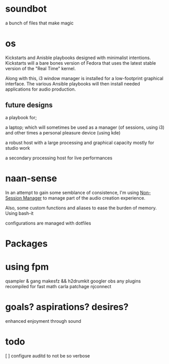 # soundbot
a bunch of files that make magic

# os

Kickstarts and Anisble playbooks designed with minimalist intentions.
Kickstarts will a bare bones version of Fedora that uses the latest
stable version of the "Real Time" kernel.

Along with this, i3 window manager is installed for a low-footprint graphical
interface. The various Ansible playbooks will then install needed applications
for audio production.

## future designs

a playbook for;

a laptop; which will sometimes be used as a manager (of sessions, using i3) and other times
a personal pleasure device (using kde)

a robust host with a large processing and graphical capacity
mostly for studio work

a secondary processing host for live performances

# naan-sense

In an attempt to gain some semblance of consistence,
I'm using [Non-Session Manager](http://non.tuxfamily.org/wiki/Non%20Session%20Manager)
to manage part of the audio creation experience.

Also, some custom functions and aliases to ease the burden of memory.
Using bash-it

configurations are managed with dotfiles

# Packages

# using fpm

qsampler & gang
makesfz && h2drumkit
googler
obs
any plugins recompiled for fast math
carla
patchage njconnect



# goals? aspirations? desires?

enhanced enjoyment through sound

# todo
[ ] configure auditd to not be so verbose
